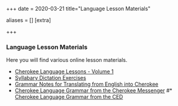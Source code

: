 +++
date = 2020-03-21
title="Language Lesson Materials"

aliases = []
[extra]

+++

### Language Lesson Materials

Here you will find various online lesson materials.

<!-- more -->

* [Cherokee Language Lessons - Volume 1](Cherokee-Language-Lessons-Volume-1/)
* [Syllabary Dictation Exercises](Syllabary-Dictation/)
* [Grammar Notes for Translating from English into Cherokee](Michaels-Grammar-Notes/)
* [Cherokee Language Grammar from the Cherokee Messenger](Cherokee-Language-Grammar---Cherokee-Messenger-1844-1846/)
#* [Cherokee Language Grammar from the CED](https://cherokeedictionary.net/grammar)
